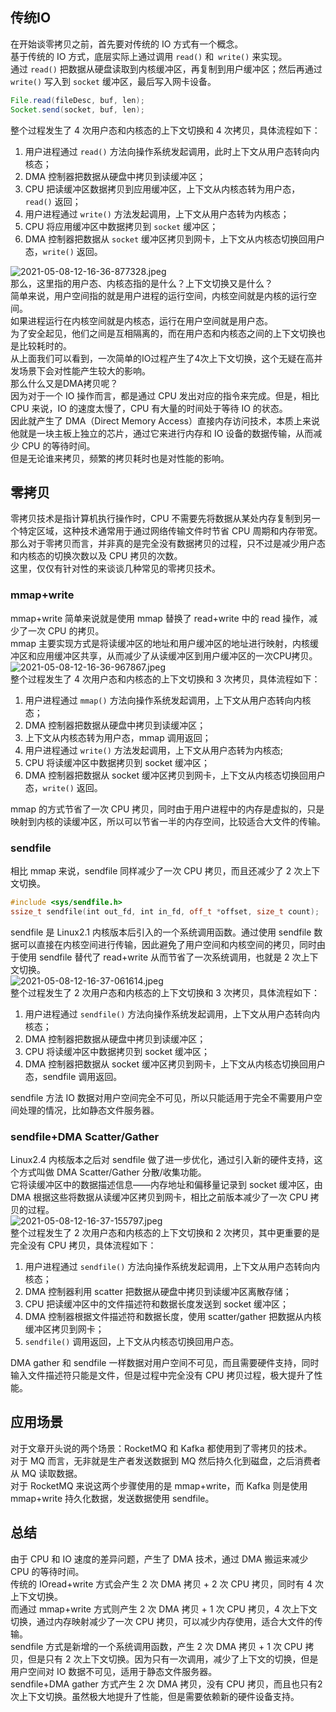<a name="KzWZo"></a>
## 传统IO
在开始谈零拷贝之前，首先要对传统的 IO 方式有一个概念。<br />基于传统的 IO 方式，底层实际上通过调用 `read()` 和` write()` 来实现。<br />通过 `read()` 把数据从硬盘读取到内核缓冲区，再复制到用户缓冲区；然后再通过 `write()` 写入到 `socket` 缓冲区，最后写入网卡设备。
```java
File.read(fileDesc, buf, len);
Socket.send(socket, buf, len);
```
整个过程发生了 4 次用户态和内核态的上下文切换和 4 次拷贝，具体流程如下：

1. 用户进程通过 `read()` 方法向操作系统发起调用，此时上下文从用户态转向内核态；
2. DMA 控制器把数据从硬盘中拷贝到读缓冲区；
3. CPU 把读缓冲区数据拷贝到应用缓冲区，上下文从内核态转为用户态，`read()` 返回；
4. 用户进程通过 `write()` 方法发起调用，上下文从用户态转为内核态；
5. CPU 将应用缓冲区中数据拷贝到 `socket` 缓冲区；
6. DMA 控制器把数据从 `socket` 缓冲区拷贝到网卡，上下文从内核态切换回用户态，`write()` 返回。

![2021-05-08-12-16-36-877328.jpeg](https://cdn.nlark.com/yuque/0/2021/jpeg/396745/1620447645010-b0a31a09-32f7-4181-8677-b0d531c914a1.jpeg#clientId=uc544c55d-07c7-4&from=ui&id=u1f446f74&originHeight=363&originWidth=672&originalType=binary&size=30738&status=done&style=shadow&taskId=ud339ec08-2afb-4e45-b6e5-c5c1052e169)<br />那么，这里指的用户态、内核态指的是什么？上下文切换又是什么？<br />简单来说，用户空间指的就是用户进程的运行空间，内核空间就是内核的运行空间。<br />如果进程运行在内核空间就是内核态，运行在用户空间就是用户态。<br />为了安全起见，他们之间是互相隔离的，而在用户态和内核态之间的上下文切换也是比较耗时的。<br />从上面我们可以看到，一次简单的IO过程产生了4次上下文切换，这个无疑在高并发场景下会对性能产生较大的影响。<br />那么什么又是DMA拷贝呢？<br />因为对于一个 IO 操作而言，都是通过 CPU 发出对应的指令来完成。但是，相比 CPU 来说，IO 的速度太慢了，CPU 有大量的时间处于等待 IO 的状态。<br />因此就产生了 DMA（Direct Memory Access）直接内存访问技术，本质上来说他就是一块主板上独立的芯片，通过它来进行内存和 IO 设备的数据传输，从而减少 CPU 的等待时间。<br />但是无论谁来拷贝，频繁的拷贝耗时也是对性能的影响。
<a name="jluw9"></a>
## 零拷贝
零拷贝技术是指计算机执行操作时，CPU 不需要先将数据从某处内存复制到另一个特定区域，这种技术通常用于通过网络传输文件时节省 CPU 周期和内存带宽。<br />那么对于零拷贝而言，并非真的是完全没有数据拷贝的过程，只不过是减少用户态和内核态的切换次数以及 CPU 拷贝的次数。<br />这里，仅仅有针对性的来谈谈几种常见的零拷贝技术。
<a name="ZV4bK"></a>
### mmap+write
mmap+write 简单来说就是使用 mmap 替换了 read+write 中的 read 操作，减少了一次 CPU 的拷贝。<br />mmap 主要实现方式是将读缓冲区的地址和用户缓冲区的地址进行映射，内核缓冲区和应用缓冲区共享，从而减少了从读缓冲区到用户缓冲区的一次CPU拷贝。<br />![2021-05-08-12-16-36-967867.jpeg](https://cdn.nlark.com/yuque/0/2021/jpeg/396745/1620447654409-ed0ed6ce-22ff-4cc0-a89c-05eab8f87388.jpeg#clientId=uc544c55d-07c7-4&from=ui&id=ua8350136&originHeight=363&originWidth=672&originalType=binary&size=29816&status=done&style=shadow&taskId=u2ef10143-673c-414a-8329-6005cd45b7f)<br />整个过程发生了 4 次用户态和内核态的上下文切换和 3 次拷贝，具体流程如下：

1. 用户进程通过 `mmap()` 方法向操作系统发起调用，上下文从用户态转向内核态；
2. DMA 控制器把数据从硬盘中拷贝到读缓冲区；
3. 上下文从内核态转为用户态，mmap 调用返回；
4. 用户进程通过 `write()` 方法发起调用，上下文从用户态转为内核态;
5. CPU 将读缓冲区中数据拷贝到 socket 缓冲区；
6. DMA 控制器把数据从 socket 缓冲区拷贝到网卡，上下文从内核态切换回用户态，`write()` 返回。

mmap 的方式节省了一次 CPU 拷贝，同时由于用户进程中的内存是虚拟的，只是映射到内核的读缓冲区，所以可以节省一半的内存空间，比较适合大文件的传输。
<a name="s2j9g"></a>
### sendfile
相比 mmap 来说，sendfile 同样减少了一次 CPU 拷贝，而且还减少了 2 次上下文切换。
```cpp
#include <sys/sendfile.h>
ssize_t sendfile(int out_fd, int in_fd, off_t *offset, size_t count);
```
sendfile 是 Linux2.1 内核版本后引入的一个系统调用函数。通过使用 sendfile 数据可以直接在内核空间进行传输，因此避免了用户空间和内核空间的拷贝，同时由于使用 sendfile 替代了 read+write 从而节省了一次系统调用，也就是 2 次上下文切换。<br />![2021-05-08-12-16-37-061614.jpeg](https://cdn.nlark.com/yuque/0/2021/jpeg/396745/1620447663884-fe902b51-91a4-4f83-8c82-96b4a835f2eb.jpeg#clientId=uc544c55d-07c7-4&from=ui&id=uf59c1bfc&originHeight=363&originWidth=680&originalType=binary&size=29124&status=done&style=shadow&taskId=ubda7a69b-dcb5-44a7-8c6f-8fb6198743d)<br />整个过程发生了 2 次用户态和内核态的上下文切换和 3 次拷贝，具体流程如下：

1. 用户进程通过 `sendfile()` 方法向操作系统发起调用，上下文从用户态转向内核态；
2. DMA 控制器把数据从硬盘中拷贝到读缓冲区；
3. CPU 将读缓冲区中数据拷贝到 socket 缓冲区；
4. DMA 控制器把数据从 socket 缓冲区拷贝到网卡，上下文从内核态切换回用户态，sendfile 调用返回。

sendfile 方法 IO 数据对用户空间完全不可见，所以只能适用于完全不需要用户空间处理的情况，比如静态文件服务器。
<a name="vIxq5"></a>
### sendfile+DMA Scatter/Gather
Linux2.4 内核版本之后对 sendfile 做了进一步优化，通过引入新的硬件支持，这个方式叫做 DMA Scatter/Gather 分散/收集功能。<br />它将读缓冲区中的数据描述信息——内存地址和偏移量记录到 socket 缓冲区，由  DMA 根据这些将数据从读缓冲区拷贝到网卡，相比之前版本减少了一次 CPU 拷贝的过程。<br />![2021-05-08-12-16-37-155797.jpeg](https://cdn.nlark.com/yuque/0/2021/jpeg/396745/1620447669784-d36ed6c3-af8e-4dec-a86d-69a903ba7ef8.jpeg#clientId=uc544c55d-07c7-4&from=ui&id=u441c6bc8&originHeight=363&originWidth=680&originalType=binary&size=30358&status=done&style=shadow&taskId=u9be35a25-a98c-48d7-a621-87cd41cf059)<br />整个过程发生了 2 次用户态和内核态的上下文切换和 2 次拷贝，其中更重要的是完全没有 CPU 拷贝，具体流程如下：

1. 用户进程通过 `sendfile()` 方法向操作系统发起调用，上下文从用户态转向内核态；
2. DMA 控制器利用 scatter 把数据从硬盘中拷贝到读缓冲区离散存储；
3. CPU 把读缓冲区中的文件描述符和数据长度发送到 socket 缓冲区；
4. DMA 控制器根据文件描述符和数据长度，使用 scatter/gather 把数据从内核缓冲区拷贝到网卡；
5. `sendfile()` 调用返回，上下文从内核态切换回用户态。

DMA gather 和 sendfile 一样数据对用户空间不可见，而且需要硬件支持，同时输入文件描述符只能是文件，但是过程中完全没有 CPU 拷贝过程，极大提升了性能。
<a name="YBdXh"></a>
## 应用场景
对于文章开头说的两个场景：RocketMQ 和 Kafka 都使用到了零拷贝的技术。<br />对于 MQ 而言，无非就是生产者发送数据到 MQ 然后持久化到磁盘，之后消费者从 MQ 读取数据。<br />对于 RocketMQ 来说这两个步骤使用的是 mmap+write，而 Kafka 则是使用 mmap+write 持久化数据，发送数据使用 sendfile。
<a name="hQzET"></a>
## 总结
由于 CPU 和 IO 速度的差异问题，产生了 DMA 技术，通过 DMA 搬运来减少 CPU 的等待时间。<br />传统的 IOread+write 方式会产生 2 次 DMA 拷贝 + 2 次 CPU 拷贝，同时有 4 次上下文切换。<br />而通过 mmap+write 方式则产生 2 次 DMA 拷贝 + 1 次 CPU 拷贝，4 次上下文切换，通过内存映射减少了一次 CPU 拷贝，可以减少内存使用，适合大文件的传输。<br />sendfile 方式是新增的一个系统调用函数，产生 2 次 DMA 拷贝 + 1 次 CPU 拷贝，但是只有 2 次上下文切换。因为只有一次调用，减少了上下文的切换，但是用户空间对 IO 数据不可见，适用于静态文件服务器。<br />sendfile+DMA gather 方式产生 2 次 DMA 拷贝，没有 CPU 拷贝，而且也只有2次上下文切换。虽然极大地提升了性能，但是需要依赖新的硬件设备支持。
